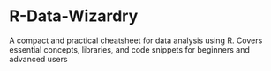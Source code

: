 # R-Data-Wizardry
A compact and practical cheatsheet for data analysis using R. Covers essential concepts, libraries, and code snippets for beginners and advanced users
